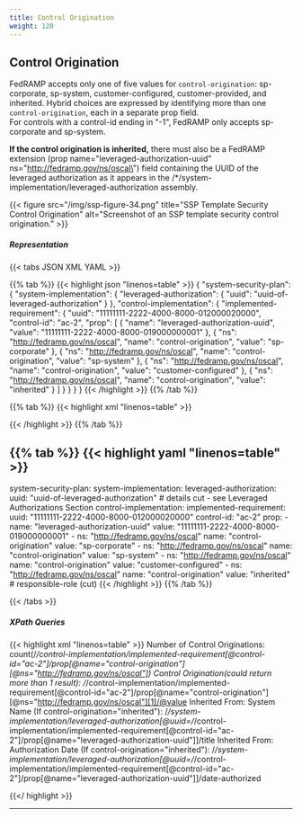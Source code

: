 ```yaml
---
title: Control Origination
weight: 120
---
```


## Control Origination

FedRAMP accepts only one of five values for `control-origination`:
sp-corporate, sp-system, customer-configured, customer-provided, and
inherited. Hybrid choices are expressed by identifying more than one
`control-origination`, each in a separate prop field.\
For controls with a control-id ending in \"-1\", FedRAMP only accepts
sp-corporate and sp-system.

**If the control origination is inherited,** there must also be a
FedRAMP extension (prop name=\"leveraged-authorization-uuid\"
ns=\"http://fedramp.gov/ns/oscal\") field containing the UUID of the
leveraged authorization as it appears in the
/\*/system-implementation/leveraged-authorization assembly.

{{< figure src="/img/ssp-figure-34.png" title="SSP Template Security Control Origination" alt="Screenshot of an SSP template security control origination." >}}

##### Representation
{{< tabs JSON XML YAML >}}

{{% tab %}}
{{< highlight json "linenos=table" >}}
{
  "system-security-plan": {
    "system-implementation": {
      "leveraged-authorization": {
        "uuid": "uuid-of-leveraged-authorization"
      }
    },
    "control-implementation": {
      "implemented-requirement": {
        "uuid": "11111111-2222-4000-8000-012000020000",
        "control-id": "ac-2",
        "prop": [
          {
            "name": "leveraged-authorization-uuid",
            "value": "11111111-2222-4000-8000-019000000001"
          },
          {
            "ns": "http://fedramp.gov/ns/oscal",
            "name": "control-origination",
            "value": "sp-corporate"
          },
          {
            "ns": "http://fedramp.gov/ns/oscal",
            "name": "control-origination",
            "value": "sp-system"
          },
          {
            "ns": "http://fedramp.gov/ns/oscal",
            "name": "control-origination",
            "value": "customer-configured"
          },
          {
            "ns": "http://fedramp.gov/ns/oscal",
            "name": "control-origination",
            "value": "inherited"
          }
        ]
      }
    }
  }
}
{{< /highlight >}}
{{% /tab %}}

{{% tab %}}
{{< highlight xml "linenos=table" >}}
<system-security-plan>
  <system-implementation>
    <!-- status -->
    <leveraged-authorization uuid="11111111-2222-4000-8000-019000000001">
      <!-- details cut - see Leveraged Authorizations Section -->
    </leveraged-authorization>
  </system-implementation>
  <control-implementation>
    <implemented-requirement uuid="11111111-2222-4000-8000-012000020000" control-id="ac-2">
      <prop name="leveraged-authorization-uuid" value="11111111-2222-4000-8000-019000000001"/>
      <prop ns="http://fedramp.gov/ns/oscal" name="control-origination" value="sp-corporate"/>
      <prop ns="http://fedramp.gov/ns/oscal" name="control-origination" value="sp-system"/>
      <prop ns="http://fedramp.gov/ns/oscal" name="control-origination" value="customer-configured"/>
      <prop ns="http://fedramp.gov/ns/oscal" name="control-origination" value="inherited"/>
      <!-- responsible-role -->
    </implemented-requirement>
  </control-implementation>
  <!-- back-matter -->
</system-security-plan>
{{< /highlight >}}
{{% /tab %}}

{{% tab %}}
{{< highlight yaml "linenos=table" >}}
---
system-security-plan:
  system-implementation:
    leveraged-authorization:
      uuid: "uuid-of-leveraged-authorization"
      # details cut - see Leveraged Authorizations Section
  control-implementation:
    implemented-requirement:
      uuid: "11111111-2222-4000-8000-012000020000"
      control-id: "ac-2"
      prop:
        - name: "leveraged-authorization-uuid"
          value: "11111111-2222-4000-8000-019000000001"
        - ns: "http://fedramp.gov/ns/oscal"
          name: "control-origination"
          value: "sp-corporate"
        - ns: "http://fedramp.gov/ns/oscal"
          name: "control-origination"
          value: "sp-system"
        - ns: "http://fedramp.gov/ns/oscal"
          name: "control-origination"
          value: "customer-configured"
        - ns: "http://fedramp.gov/ns/oscal"
          name: "control-origination"
          value: "inherited"
      # responsible-role (cut)
{{< /highlight >}}
{{% /tab %}}

{{< /tabs >}}

##### XPath Queries
{{< highlight xml "linenos=table" >}}
  Number of Control Originations:
    count(/*/control-implementation/implemented-requirement[@control-id="ac-2"]/prop[@name="control-origination"][@ns="http://fedramp.gov/ns/oscal"])
  Control Origination(could return more than 1 result):
    /*/control-implementation/implemented-requirement[@control-id="ac-2"]/prop[@name="control-origination"][@ns="http://fedramp.gov/ns/oscal"][1]/@value
  Inherited From: System Name (If control-origination="inherited"):
    /*/system-implementation/leveraged-authorization[@uuid=/*/control-implementation/implemented-requirement[@control-id="ac-2"]/prop[@name="leveraged-authorization-uuid"]]/title
  Inherited From: Authorization Date (If control-origination="inherited"):
    /*/system-implementation/leveraged-authorization[@uuid=/*/control-implementation/implemented-requirement[@control-id="ac-2"]/prop[@name="leveraged-authorization-uuid"]]/date-authorized

{{</ highlight >}}

---
